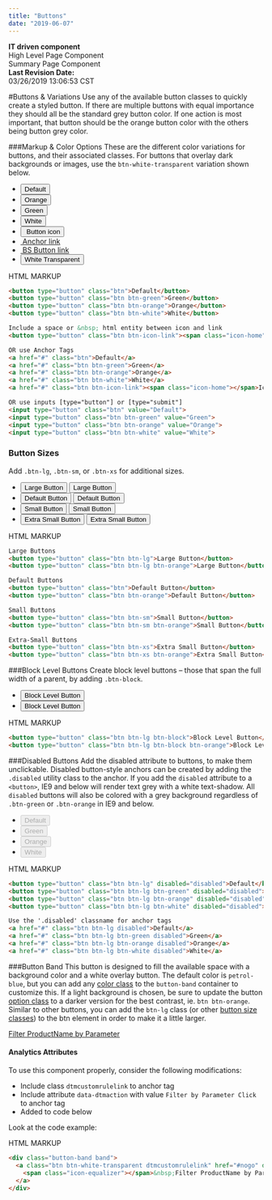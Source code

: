 ```yaml
---
title: "Buttons"
date: "2019-06-07"
---
```


<div class="mt1 alert alert-info text-center">
              <div class="row ">
                <div class="col-md-3">
                  <strong>IT driven component</strong>
                </div>
                <div class="col-md-3 ">
                  <span class="icon-checkmark-circle2 alert-success"></span> High Level Page Component
                </div>
                <div class="col-md-3 ">
                  <span class="icon-checkmark-circle2 alert-success"></span> Summary Page Component
                </div>
                <div class="col-md-3  ">
                  <strong>Last Revision Date:</strong><br>
                  <script>document.write(document.lastModified);</script>03/26/2019 13:06:53 CST
                </div>
              </div>
            </div>

#Buttons & Variations
Use any of the available button classes to quickly create a styled button. If there are multiple buttons with equal importance they should all be the standard grey button color. If one action is most important, that button should be the orange button color with the others being button grey color.

###Markup & Color Options
These are the different color variations for buttons, and their associated classes. For buttons that overlay dark backgrounds or images, use the `btn-white-transparent` variation shown below.

<ul class="list-unstyled list-inline">
  <li><button type="button" class="btn">Default</button></li>
  <li><button type="button" class="btn btn-orange">Orange</button></li>
  <li><button type="button" class="btn btn-green">Green</button></li>
  <li><button type="button" class="btn btn-white">White</button></li>
  <li><button type="button" class="btn btn-icon-link"><span class="icon-home"></span>&nbsp;Button icon</button></li>
  <li><a href="#0" class="btn btn-icon-link"><span class="icon-home"></span>&nbsp;Anchor link</a></li>
  <li><a href="#0" class="btn btn-link"><span class="icon-home"></span>&nbsp;BS Button link</a></li>
  <li class="p1 cool-grey-dark">
    <button type="button" class="btn btn-white-transparent">White Transparent</button>
  </li>
</ul>

<p class="segment-subtitle">HTML MARKUP</p>

```html
<button type="button" class="btn">Default</button>
<button type="button" class="btn btn-green">Green</button>
<button type="button" class="btn btn-orange">Orange</button>
<button type="button" class="btn btn-white">White</button>

Include a space or &nbsp; html entity between icon and link
<button type="button" class="btn btn-icon-link"><span class="icon-home"></span>&nbsp;Icon Link</button>

OR use Anchor Tags
<a href="#" class="btn">Default</a>
<a href="#" class="btn btn-green">Green</a>
<a href="#" class="btn btn-orange">Orange</a>
<a href="#" class="btn btn-white">White</a>
<a href="#" class="btn btn-icon-link"><span class="icon-home"></span>Icon Link</a>

OR use inputs [type="button"] or [type="submit"]
<input type="button" class="btn" value="Default">
<input type="button" class="btn btn-green" value="Green">
<input type="button" class="btn btn-orange" value="Orange">
<input type="button" class="btn btn-white" value="White">
```

### Button Sizes
Add `.btn-lg`, `.btn-sm`, or `.btn-xs` for additional sizes.

<ul class="list-unstyled">
  <li><button type="button" class="btn btn-lg">Large Button</button>
  <button type="button" class="btn btn-lg btn-orange">Large Button</button></li>
  <li><button type="button" class="btn">Default Button</button>
  <button type="button" class="btn btn-orange">Default Button</button></li>
  <li><button type="button" class="btn btn-sm">Small Button</button>
  <button type="button" class="btn btn-sm btn-orange">Small Button</button></li>
  <li><button type="button" class="btn btn-xs">Extra Small Button</button>
  <button type="button" class="btn btn-xs btn-orange">Extra Small Button</button></li>
</ul>

<p class="segment-subtitle">HTML MARKUP</p>

```html
Large Buttons
<button type="button" class="btn btn-lg">Large Button</button>
<button type="button" class="btn btn-lg btn-orange">Large Button</button>

Default Buttons
<button type="button" class="btn">Default Button</button>
<button type="button" class="btn btn-orange">Default Button</button>

Small Buttons
<button type="button" class="btn btn-sm">Small Button</button>
<button type="button" class="btn btn-sm btn-orange">Small Button</button>

Extra-Small Buttons
<button type="button" class="btn btn-xs">Extra Small Button</button>
<button type="button" class="btn btn-xs btn-orange">Extra Small Button</button>
```
###Block Level Buttons
Create block level buttons – those that span the full width of a parent, by adding `.btn-block`.

<ul class="list-unstyled">
  <li><button type="button" class="btn btn-lg btn-block">Block Level Button</button></li>
  <li><button type="button" class="btn btn-lg btn-block btn-orange">Block Level Button</button></li>
</ul>

<p class="segment-subtitle">HTML MARKUP</p>           

```html
<button type="button" class="btn btn-lg btn-block">Block Level Button</button>
<button type="button" class="btn btn-lg btn-block btn-orange">Block Level Button</button>
```

###Disabled Buttons
Add the disabled attribute to buttons, to make them unclickable. Disabled button-style anchors can be created by adding the `.disabled` utility class to the anchor. If you add the `disabled` attribute to a `<button>`, IE9 and below will render text grey with a white text-shadow. All `disabled` buttons will also be colored with a grey background regardless of `.btn-green` or `.btn-orange` in IE9 and below.

<ul class="list-unstyled list-inline">
  <li><button type="button" class="btn btn-lg" disabled="disabled">Default</button></li>
  <li><button type="button" class="btn btn-lg btn-green" disabled="disabled">Green</button></li>
  <li><button type="button" class="btn btn-lg btn-orange" disabled="disabled">Orange</button></li>
  <li><button type="button" class="btn btn-lg btn-white" disabled="disabled">White</button></li>
</ul>

<p class="segment-subtitle">HTML MARKUP</p>

```html
<button type="button" class="btn btn-lg" disabled="disabled">Default</button>
<button type="button" class="btn btn-lg btn-green" disabled="disabled">Green</button>
<button type="button" class="btn btn-lg btn-orange" disabled="disabled">Orange</button>
<button type="button" class="btn btn-lg btn-white" disabled="disabled">White</button>

Use the '.disabled' classname for anchor tags
<a href="#" class="btn btn-lg disabled">Default</a>
<a href="#" class="btn btn-lg btn-green disabled">Green</a>
<a href="#" class="btn btn-lg btn-orange disabled">Orange</a>
<a href="#" class="btn btn-lg btn-white disabled">White</a>
```
###Button Band
This button is designed to fill the available space with a background color and a white overlay button. The default color is `petrol-blue`, but you can add any [color class](/css#color) to the `button-band` container to customize this. If a light background is chosen, be sure to update the button [option class](#button_options) to a darker version for the best contrast, ie. `btn btn-orange`. Similar to other buttons, you can add the `btn-lg` class (or other [button size classes](#button_sizes)) to the btn element in order to make it a little larger.

<div class="button-band band">
<a class="btn btn-white-transparent dtmcustomrulelink" href="http://www.nxp.com/parametricSearch#/&amp;c=c731_c380_c732&amp;page=1" data-dtmaction="Filter by Parameter Click"><span class="icon-equalizer"></span> Filter ProductName by Parameter</a>
</div>

<div class="bs-callout bs-callout-info">
<h4>Analytics Attributes</h4>
<p>To use this component properly, consider the following modifications:</p>
<ul>
<li>Include class <code>dtmcustomrulelink</code> to anchor tag</li>
<li>Include attribute <code>data-dtmaction</code> with value <code>Filter by Parameter Click</code> to anchor tag</li>
<li>Added to code below</li>
</ul>
<p>Look at the code example:</p>
    </div>
    
<p class="segment-subtitle">HTML MARKUP</p>

```html
<div class="button-band band">
  <a class="btn btn-white-transparent dtmcustomrulelink" href="#nogo" data-dtmaction="Filter by Parameter Click">
    <span class="icon-equalizer"></span>&nbsp;Filter ProductName by Parameter
  </a>
</div>
```